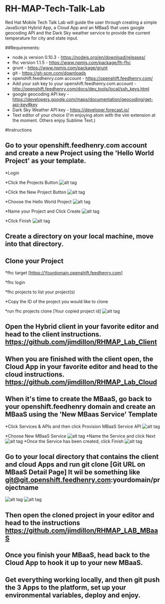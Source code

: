 # RH-MAP-Tech-Talk-Lab
Red Hat Mobile Tech Talk Lab will guide the user through creating a simple JavaScript Hybrid App, a Cloud App and an MBaaS that uses google geocoding API and the Dark Sky weather service to provide the current temperature for city and state input.

##Requirements:
* node.js version 0.10.3 - https://nodejs.org/en/download/releases/
* fhc version 1.1.5 - https://www.npmjs.com/package/fh-fhc
* grunt - https://www.npmjs.com/package/grunt
* git - https://git-scm.com/downloads
* openshift.feedhenry.com account - https://openshift.feedhenry.com/
* Add your ssh key to your openshift.feedhenry.com account - http://openshift.feedhenry.com/docs/dev_tools/local/ssh_keys.html
* google geocoding API key - https://developers.google.com/maps/documentation/geocoding/get-api-key#key
* Dark Sky Weather API key - https://developer.forecast.io/
* Text editor of your choice (I'm enjoying atom with the vim extension at the moment.  Others enjoy Sublime Text.)

#Instructions
## Go to your openshift.feedhenry.com account and create a new Project using the 'Hello World Project' as your template.
  *Login
  
  *Click the Projects Button
![alt tag](https://raw.github.com/jimdillon/RH-MAP-Tech-Talk-Lab/master/create_project_0.jpg)
  
  *Click the New Project Button
![alt tag](https://raw.github.com/jimdillon/RH-MAP-Tech-Talk-Lab/master/create_project_1.jpg)
  
  *Choose the Hello World Project
![alt tag](https://raw.github.com/jimdillon/RH-MAP-Tech-Talk-Lab/master/create_project_2.jpg)
  
  *Name your Project and Click Create
![alt tag](https://raw.github.com/jimdillon/RH-MAP-Tech-Talk-Lab/master/create_project_3.jpg)
  
  *Click Finish
  ![alt tag](https://raw.github.com/jimdillon/RH-MAP-Tech-Talk-Lab/master/create_project_4.jpg)


## Create a directory on your local machine, move into that directory.
## Clone your Project

  *fhc target [https://Yourdomain.openshift.feedhenry.com]

  *fhc login

  *fhc projects to list your project(s)

  *Copy the ID of the project you would like to clone

  *run fhc projects clone [Your copied project id]
![alt tag](https://raw.github.com/jimdillon/RH-MAP-Tech-Talk-Lab/master/lab_fhc.jpg)

## Open the Hybrid client in your favorite editor and head to the client instructions. https://github.com/jimdillon/RHMAP_Lab_Client

## When you are finished with the client open, the Cloud App in your favorite editor and head to the cloud instructions. https://github.com/jimdillon/RHMAP_Lab_Cloud

## When it's time to create the MBaaS, go back to your openshift.feedhenry domain and create an MBaaS using the 'New MBaas Service' Template

*Click Services & APIs and then click Provision MBaaS Service API
![alt tag](https://raw.github.com/jimdillon/RH-MAP-Tech-Talk-Lab/master/create_MBaaS_0.jpg)

*Choose New MBaaS Service
![alt tag](https://raw.github.com/jimdillon/RH-MAP-Tech-Talk-Lab/master/create_MBaaS_1.jpg)
*Name the Service and click Next
![alt tag](https://raw.github.com/jimdillon/RH-MAP-Tech-Talk-Lab/master/create_MBaaS_2.jpg)
*Once the Service has been created, click Finish
![alt tag](https://raw.github.com/jimdillon/RH-MAP-Tech-Talk-Lab/master/create_MBaaS_3.jpg)

## Go to your local directory that contains the client and cloud Apps and run git clone [Git URL on MBaaS Detail Page]  It wil be something like git@git.openshift.feedhenry.com:yourdomain/projectname
![alt tag](https://raw.github.com/jimdillon/RH-MAP-Tech-Talk-Lab/master/create_MBaaS_4.jpg)
![alt tag](https://raw.github.com/jimdillon/RH-MAP-Tech-Talk-Lab/master/create_MBaaS_5.jpg)

## Then open the cloned project in your editor and head to the instructions https://github.com/jimdillon/RHMAP_LAB_MBaaS

## Once you finish your MBaaS, head back to the Cloud App to hook it up to your new MBaaS.

## Get everything working locally, and then git push the 3 Apps to the platform, set up your environmental variables, deploy and enjoy.
